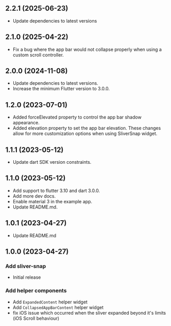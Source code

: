 ## 2.2.1 (2025-06-23)

- Update dependencies to latest versions

## 2.1.0 (2025-04-22)

- Fix a bug where the app bar would not collapse properly when using a custom scroll controller.

## 2.0.0 (2024-11-08)

- Update dependencies to latest versions.
- Increase the minimum Flutter version to 3.0.0.

## 1.2.0 (2023-07-01)

- Added forceElevated property to control the app bar shadow appearance.
- Added elevation property to set the app bar elevation.
These changes allow for more customization options when using SliverSnap widget.

## 1.1.1 (2023-05-12)

- Update dart SDK version constraints.

## 1.1.0 (2023-05-12)

- Add support to flutter 3.10 and dart 3.0.0.
- Add more dev docs.
- Enable material 3 in the example app.
- Update README.md.

## 1.0.1 (2023-04-27)

- Update README.md

## 1.0.0 (2023-04-27)

### Add sliver-snap

- Initial release

### Add helper components

- Add `ExpandedContent` helper widget
- Add `CollapsedAppBarContent` helper widget
- fix iOS issue which occurred when the sliver expanded beyond it's limits (iOS Scroll behaviour)

